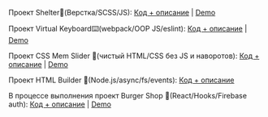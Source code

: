 Проект Shelter🐶(Верстка/SCSS/JS): [Код + описание](https://github.com/shmykovandrey/shelter) | [Demo](https://shmykovandrey.github.io/shelter/shelter/pages/main/) 

Проект Virtual Keyboard⌨️(webpack/OOP JS/eslint): [Код + описание](https://github.com/shmykovandrey/virtual-keyboard) | [Demo](https://shmykovandrey.github.io/virtual-keyboard/)

Проект CSS Mem Slider 🐸(чистый HTML/CSS без JS и наворотов): [Код + описание](https://github.com/shmykovandrey/cssMemSlider) | [Demo](https://shmykovandrey.github.io/cssMemSlider/cssMemSlider/)

Проект HTML Builder 📁(Node.js/async/fs/events): [Код + описание](https://github.com/shmykovandrey/HTML-builder)

В процессе выполнения проект Burger Shop 🍔(React/Hooks/Firebase auth): [Код + описание](https://github.com/shmykovandrey/burger-shop/tree/dev) | [Demo](https://shmykovandrey.github.io/burger-shop/)
